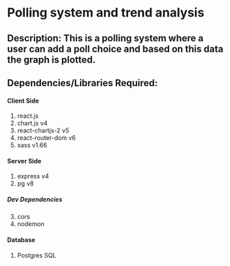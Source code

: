 # Polling system and trend analysis

## Description: This is a polling system where a user can add a poll choice and based on this data the graph is plotted.

## Dependencies/Libraries Required:

#### Client Side

1. react.js
2. chart.js v4
3. react-chartjs-2 v5
4. react-router-dom v6
5. sass v1.66

#### Server Side

1. express v4
2. pg v8

##### _Dev Dependencies_

3. cors
4. nodemon

#### Database

1. Postgres SQL
